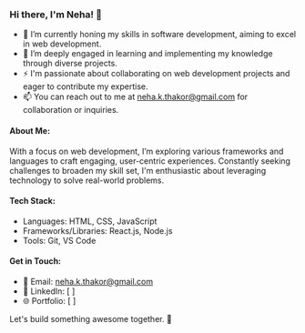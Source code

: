 ### Hi there, I'm Neha! 👋

- 🔭 I’m currently honing my skills in software development, aiming to excel in web development.
- 🌱 I’m deeply engaged in learning and implementing my knowledge through diverse projects.
- ⚡️ I'm passionate about collaborating on web development projects and eager to contribute my expertise.
- 📫 You can reach out to me at [neha.k.thakor@gmail.com](mailto:neha.k.thakor@gmail.com) for collaboration or inquiries.

#### About Me:

With a focus on web development, I’m exploring various frameworks and languages to craft engaging, user-centric experiences. 
Constantly seeking challenges to broaden my skill set, I'm enthusiastic about leveraging technology to solve real-world problems.

#### Tech Stack:

- Languages: HTML, CSS, JavaScript
- Frameworks/Libraries: React.js, Node.js
- Tools: Git, VS Code

#### Get in Touch:

- 📧 Email: [neha.k.thakor@gmail.com](mailto:neha.k.thakor@gmail.com)
- 💼 LinkedIn: [ ]
- 🌐 Portfolio: [ ]

Let's build something awesome together. 🚀

